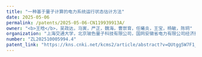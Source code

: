 ```yaml
---
title: "一种基于量子计算的电力系统运行状态估计方法"
date: 2025-05-06
permalink: /patents/2025-05-06-CN119939913A/
owner: "<b>王晗</b>，吴政达，马寅，严正，魏海，曹崇育，任曦炎，王宝，杨敏，陈玥"
organization: "上海交通大学，北京玻色量子科技有限公司，国网安徽省电力有限公司经济技术研究院"
number: "ZL202510005994.4"
patent_link: "https://kns.cnki.net/kcms2/article/abstract?v=QUtgg5W7F1_5JLCFIE28ehHHhGw-CRf7j7i6SQzq5u1S1ncJUNUPVd6UBaEZPBA9qxk8JrY_B0GvHsHu4sTIVXl5m8bcQQctdtPbX5XA5-9Q9U521hUoNOg19VV0a0RNGb97NMTyegLsVHU428aBG1MNJnXt4fIavp1i8EBEdeMpOuVGUrB8Bg==&uniplatform=NZKPT&language=CHS"
---
```

